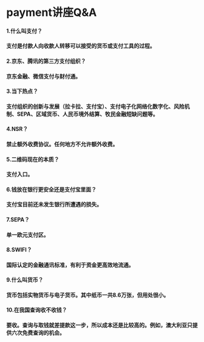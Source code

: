 # payment讲座Q&A
#### 1.什么叫支付？
#### 支付是付款人向收款人转移可以接受的货币或支付工具的过程。
#### 2.京东、腾讯的第三方支付组织？
#### 京东金融、微信支付与财付通。
#### 3.当下热点？
#### 支付组织的创新与发展（拉卡拉、支付宝）、支付电子化网络化数字化、风险机制、SEPA、区域货币、人民币境外结算、牧民金融短缺问题等。
#### 4.NSR？
#### 禁止额外收费协议。任何地方不允许额外收费。
#### 5.二维码现在的本质？
#### 支付入口。
#### 6.钱放在银行更安全还是支付宝里面？
#### 支付宝目前还未发生银行所遭遇的损失。
#### 7.SEPA？
#### 单一欧元支付区。
#### 8.SWIFI？
#### 国际认定的金融通讯标准，有利于资金更高效地流通。
#### 9.什么叫货币？
#### 货币包括实物货币与电子货币。其中纸币一共8.6万张，但用处很小。
#### 10.在我国查询收不收钱？
#### 要收。查询与取钱就差提款这一步，所以成本还是比较高的。例如，澳大利亚只提供六次免费查询的机会。
